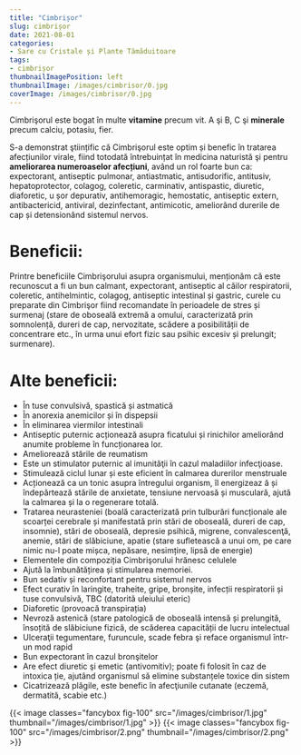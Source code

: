 ```yaml
---
title: "Cimbrișor"
slug: cimbrișor
date: 2021-08-01
categories:
- Sare cu Cristale și Plante Tămăduitoare
tags:
- cimbrișor
thumbnailImagePosition: left
thumbnailImage: /images/cimbrisor/0.jpg
coverImage: /images/cimbrisor/0.jpg
---
```

Cimbrişorul este bogat în multe **vitamine** precum vit. A şi B, C şi **minerale** precum calciu, potasiu, fier.
<!--more-->
S-a demonstrat ştiințific că Cimbrişorul este optim și benefic în tratarea afecțiunilor virale, fiind totodată întrebuințat în medicina naturistă şi pentru **ameliorarea numeroaselor afecțiuni**, având un rol foarte bun ca: expectorant, antiseptic pulmonar, antiastmatic, antisudorific, antitusiv, hepatoprotector, colagog, coleretic, carminativ, antispastic, diuretic, diaforetic, u șor depurativ, antihemoragic, hemostatic, antiseptic extern, antibactericid, antiviral, dezinfectant, antimicotic, ameliorând durerile de cap și detensionând sistemul nervos.

# Beneficii:
Printre beneficiile Cimbrişorului asupra organismului, menționăm că este recunoscut a fi un bun calmant, expectorant, antiseptic al căilor respiratorii, coleretic, antihelmintic, colagog, antiseptic intestinal și gastric, curele cu preparate din Cimbrişor fiind recomandate în perioadele de stres și surmenaj (stare de oboseală extremă a omului, caracterizată prin somnolență, dureri de cap, nervozitate, scădere a posibilității de concentrare etc., în urma unui efort fizic sau psihic excesiv și prelungit; surmenare).

# Alte beneficii:
- În tuse convulsivă, spastică și astmatică
- În anorexia anemicilor și în dispepsii
- În eliminarea viermilor intestinali
- Antiseptic puternic acționează asupra ficatului și rinichilor ameliorând anumite probleme în funcționarea lor.
- Ameliorează stările de reumatism
- Este un stimulator puternic al imunităţii în cazul maladiilor infecţioase.
- Stimulează ciclul lunar și este eficient în calmarea durerilor menstruale
- Acționează ca un tonic asupra întregului organism, îl energizeaz ă și îndepărtează stările de anxietate, tensiune nervoasă și musculară, ajută la calmarea și la o regenerare totală.
- Tratarea neurasteniei (boală caracterizată prin tulburări funcționale ale scoarței cerebrale și manifestată prin stări de oboseală, dureri de cap, insomnie), stări de oboseală, depresie psihică, migrene, convalescenţă, anemie, stări de slăbiciune, apatie (stare sufletească a unui om, pe care nimic nu-l poate mișca, nepăsare, nesimțire, lipsă de energie)
- Elementele din compoziția Cimbrişorului hrănesc celulele
- Ajută la îmbunătățirea și stimularea memoriei.
- Bun sedativ și reconfortant pentru sistemul nervos
- Efect curativ în laringite, traheite, gripe, bronșite, infecții respiratorii și tuse convulsivă, TBC (datorită uleiului eteric)
- Diaforetic (provoacă transpirația)
- Nevroză astenică (stare patologică de oboseală intensă și prelungită, însoțită de slăbiciune fizică, de scăderea capacității de lucru intelectual
- Ulceraţii tegumentare, furuncule, scade febra şi reface organismul într- un mod rapid
- Bun expectorant în cazul bronşitelor
- Are efect diuretic şi emetic (antivomitiv); poate fi folosit în caz de intoxica ție, ajutând organismul să elimine substanțele toxice din sistem
- Cicatrizează plăgile, este benefic în afecţiunile cutanate (eczemă, dermatită, scabie etc.)

{{< image classes="fancybox fig-100" src="/images/cimbrisor/1.jpg" thumbnail="/images/cimbrisor/1.jpg" >}}
{{< image classes="fancybox fig-100" src="/images/cimbrisor/2.png" thumbnail="/images/cimbrisor/2.png" >}}
